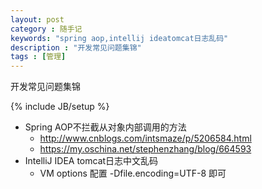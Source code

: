 ```yaml
---
layout: post
category : 随手记
keywords: "spring aop,intellij ideatomcat日志乱码"
description : "开发常见问题集锦"
tags : [管理]
---
```


开发常见问题集锦

<!--break-->

{% include JB/setup %}

- Spring AOP不拦截从对象内部调用的方法
    - http://www.cnblogs.com/intsmaze/p/5206584.html
    - https://my.oschina.net/stephenzhang/blog/664593
- IntelliJ IDEA tomcat日志中文乱码
    - VM options 配置 -Dfile.encoding=UTF-8 即可
